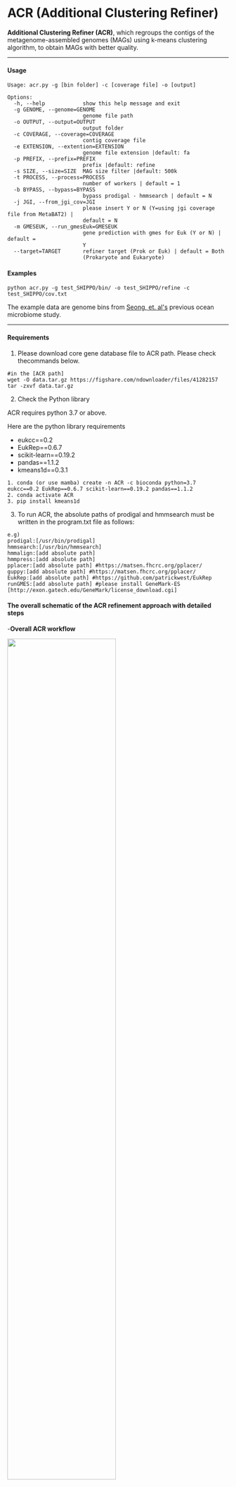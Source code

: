 # ACR (Additional Clustering Refiner)

__Additional Clustering Refiner (ACR)__, which regroups the contigs of the metagenome-assembled genomes (MAGs) using k-means clustering algorithm, to obtain MAGs with better quality. 

----
#### __Usage__
```
Usage: acr.py -g [bin folder] -c [coverage file] -o [output]

Options:
  -h, --help            show this help message and exit
  -g GENOME, --genome=GENOME
                        genome file path
  -o OUTPUT, --output=OUTPUT
                        output folder
  -c COVERAGE, --coverage=COVERAGE
                        contig coverage file
  -e EXTENSION, --extention=EXTENSION
                        genome file extension |default: fa
  -p PREFIX, --prefix=PREFIX
                        prefix |default: refine
  -s SIZE, --size=SIZE  MAG size filter |default: 500k
  -t PROCESS, --process=PROCESS
                        number of workers | default = 1
  -b BYPASS, --bypass=BYPASS
                        bypass prodigal - hmmsearch | default = N
  -j JGI, --from_jgi_cov=JGI
                        please insert Y or N (Y=using jgi coverage file from MetaBAT2) |
                        default = N
  -m GMESEUK, --run_gmesEuk=GMESEUK
                        gene prediction with gmes for Euk (Y or N) | default =
                        Y
  --target=TARGET       refiner target (Prok or Euk) | default = Both
                        (Prokaryote and Eukaryote)
```

#### __Examples__
`python acr.py -g test_SHIPPO/bin/ -o test_SHIPPO/refine -c test_SHIPPO/cov.txt`

The example data are genome bins from [Seong, et. al's] previous ocean microbiome study.

[Seong, et. al's]:https://microbiomejournal.biomedcentral.com/articles/10.1186/s40168-022-01340-w

----
#### __Requirements__

1. Please download core gene database file to ACR path. Please check thecommands below.

```
#in the [ACR path]
wget -O data.tar.gz https://figshare.com/ndownloader/files/41282157
tar -zxvf data.tar.gz
```

2. Check the Python library

ACR requires python 3.7 or above.

Here are the python library requirements

- eukcc==0.2
- EukRep==0.6.7
- scikit-learn==0.19.2
- pandas==1.1.2
- kmeans1d==0.3.1

```
1. conda (or use mamba) create -n ACR -c bioconda python=3.7 eukcc==0.2 EukRep==0.6.7 scikit-learn==0.19.2 pandas==1.1.2
2. conda activate ACR
3. pip install kmeans1d
```

3. To run ACR, the absolute paths of prodigal and hmmsearch must be written in the program.txt file as follows:

```
e.g)
prodigal:[/usr/bin/prodigal]
hmmsearch:[/usr/bin/hmmsearch]
hmmalign:[add absolute path]
hmmpress:[add absolute path]
pplacer:[add absolute path] #https://matsen.fhcrc.org/pplacer/
guppy:[add absolute path] #https://matsen.fhcrc.org/pplacer/
EukRep:[add absolute path] #https://github.com/patrickwest/EukRep
runGMES:[add absolute path] #please install GeneMark-ES [http://exon.gatech.edu/GeneMark/license_download.cgi]
```
#### __The overall schematic of the ACR refinement approach with detailed steps__
-__Overall ACR workflow__

<img src = https://github.com/hoonjeseong/acr/assets/39515472/195959d4-30fc-4bf1-8ddc-ae3b901a9927 width="70%" height="70%">

#### __Benchmark with CAMI II rhizosphere data__
<img src = https://github.com/hoonjeseong/acr/assets/39515472/1797e4a6-3e26-4f3d-b917-eb711159e54a width="70%" height="70%">

__A)__ MQ and HQ MAGs of different genome binner intersections using CAMI2’s rhizosphere gold-standard assembly dataset. 

__B)__ Recovered fungal MAGs’ genome quality statistics and MAGs information via ACR.
